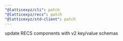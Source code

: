 ```yaml
---
"@latticexyz/cli": patch
"@latticexyz/recs": patch
"@latticexyz/std-client": patch
---
```


update RECS components with v2 key/value schemas
